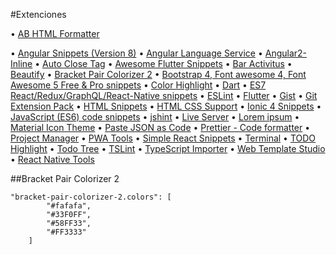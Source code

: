 #Extenciones

• [AB HTML Formatter](https://marketplace.visualstudio.com/items?itemName=zovorap.ab-html-formatter)

• [Angular Snippets (Version 8)](https://marketplace.visualstudio.com/items?itemName=johnpapa.Angular2)
• [Angular Language Service](https://marketplace.visualstudio.com/items?itemName=Angular.ng-template)
• [Angular2-Inline](https://marketplace.visualstudio.com/items?itemName=natewallace.angular2-inline)
• [Auto Close Tag](https://marketplace.visualstudio.com/items?itemName=formulahendry.auto-close-tag)
• [Awesome Flutter Snippets](https://marketplace.visualstudio.com/items?itemName=Nash.awesome-flutter-snippets)
• [Bar Activitus](https://marketplace.visualstudio.com/items?itemName=Gruntfuggly.activitusbar)
• [Beautify](https://marketplace.visualstudio.com/items?itemName=HookyQR.beautify)
• [Bracket Pair Colorizer 2](https://marketplace.visualstudio.com/items?itemName=CoenraadS.bracket-pair-colorizer-2)
• [Bootstrap 4, Font awesome 4, Font Awesome 5 Free & Pro snippets](https://marketplace.visualstudio.com/items?itemName=thekalinga.bootstrap4-vscode)
• [Color Highlight](https://marketplace.visualstudio.com/items?itemName=naumovs.color-highlight)
• [Dart](https://marketplace.visualstudio.com/items?itemName=Dart-Code.dart-code)
• [ES7 React/Redux/GraphQL/React-Native snippets](https://marketplace.visualstudio.com/items?itemName=dsznajder.es7-react-js-snippets)
• [ESLint](https://marketplace.visualstudio.com/items?itemName=dbaeumer.vscode-eslint)
• [Flutter](https://marketplace.visualstudio.com/items?itemName=Dart-Code.flutter)
• [Gist](https://marketplace.visualstudio.com/items?itemName=kenhowardpdx.vscode-gist)
• [Git Extension Pack](https://marketplace.visualstudio.com/items?itemName=donjayamanne.git-extension-pack)
• [HTML Snippets](https://marketplace.visualstudio.com/items?itemName=abusaidm.html-snippets)
• [HTML CSS Support](https://marketplace.visualstudio.com/items?itemName=ecmel.vscode-html-css)
• [Ionic 4 Snippets](https://marketplace.visualstudio.com/items?itemName=fivethree.vscode-ionic-snippets)
• [JavaScript (ES6) code snippets](https://marketplace.visualstudio.com/items?itemName=xabikos.JavaScriptSnippets)
• [jshint](https://marketplace.visualstudio.com/items?itemName=dbaeumer.jshint)
• [Live Server](https://marketplace.visualstudio.com/items?itemName=ritwickdey.LiveServer)
• [Lorem ipsum](https://marketplace.visualstudio.com/items?itemName=Tyriar.lorem-ipsum)
• [Material Icon Theme](https://marketplace.visualstudio.com/items?itemName=PKief.material-icon-theme)
• [Paste JSON as Code](https://marketplace.visualstudio.com/items?itemName=quicktype.quicktype)
• [Prettier - Code formatter](https://marketplace.visualstudio.com/items?itemName=esbenp.prettier-vscode)
• [Project Manager](https://marketplace.visualstudio.com/items?itemName=alefragnani.project-manager)
• [PWA Tools](https://marketplace.visualstudio.com/items?itemName=johnpapa.pwa-tools)
• [Simple React Snippets](https://marketplace.visualstudio.com/items?itemName=burkeholland.simple-react-snippets)
• [Terminal](https://marketplace.visualstudio.com/items?itemName=formulahendry.terminal)
• [TODO Highlight](https://marketplace.visualstudio.com/items?itemName=wayou.vscode-todo-highlight)
• [Todo Tree](https://marketplace.visualstudio.com/items?itemName=Gruntfuggly.todo-tree)
• [TSLint](https://marketplace.visualstudio.com/items?itemName=ms-vscode.vscode-typescript-tslint-plugin)
• [TypeScript Importer](https://marketplace.visualstudio.com/items?itemName=pmneo.tsimporter)
• [Web Template Studio](https://marketplace.visualstudio.com/items?itemName=WASTeamAccount.WebTemplateStudio-dev-nightly)
• [React Native Tools](https://marketplace.visualstudio.com/items?itemName=msjsdiag.vscode-react-native)

##Bracket Pair Colorizer 2

```
"bracket-pair-colorizer-2.colors": [
        "#fafafa",
        "#33F0FF",
        "#58FF33",
        "#FF3333"
    ]
```
